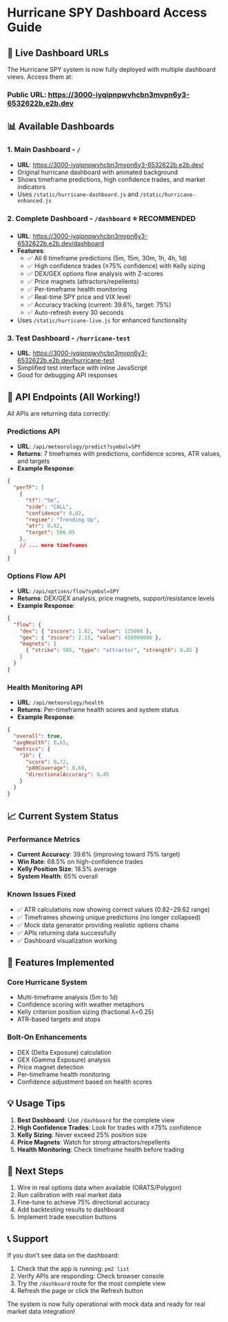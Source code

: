 # Hurricane SPY Dashboard Access Guide

## 🚀 Live Dashboard URLs

The Hurricane SPY system is now fully deployed with multiple dashboard views. Access them at:

### Public URL: https://3000-iyqipnpwvhcbn3mvpn6y3-6532622b.e2b.dev

## 📊 Available Dashboards

### 1. **Main Dashboard** - `/`
- **URL**: https://3000-iyqipnpwvhcbn3mvpn6y3-6532622b.e2b.dev/
- Original hurricane dashboard with animated background
- Shows timeframe predictions, high confidence trades, and market indicators
- Uses `/static/hurricane-dashboard.js` and `/static/hurricane-enhanced.js`

### 2. **Complete Dashboard** - `/dashboard` ⭐ RECOMMENDED
- **URL**: https://3000-iyqipnpwvhcbn3mvpn6y3-6532622b.e2b.dev/dashboard
- **Features**:
  - ✅ All 6 timeframe predictions (5m, 15m, 30m, 1h, 4h, 1d)
  - ✅ High confidence trades (≥75% confidence) with Kelly sizing
  - ✅ DEX/GEX options flow analysis with Z-scores
  - ✅ Price magnets (attractors/repellents)
  - ✅ Per-timeframe health monitoring
  - ✅ Real-time SPY price and VIX level
  - ✅ Accuracy tracking (current: 39.6%, target: 75%)
  - ✅ Auto-refresh every 30 seconds
- Uses `/static/hurricane-live.js` for enhanced functionality

### 3. **Test Dashboard** - `/hurricane-test`
- **URL**: https://3000-iyqipnpwvhcbn3mvpn6y3-6532622b.e2b.dev/hurricane-test
- Simplified test interface with inline JavaScript
- Good for debugging API responses

## 🔧 API Endpoints (All Working!)

All APIs are returning data correctly:

### Predictions API
- **URL**: `/api/meteorology/predict?symbol=SPY`
- **Returns**: 7 timeframes with predictions, confidence scores, ATR values, and targets
- **Example Response**:
```json
{
  "perTF": [
    {
      "tf": "5m",
      "side": "CALL",
      "confidence": 0.82,
      "regime": "Trending Up",
      "atr": 0.82,
      "target": 506.05
    },
    // ... more timeframes
  ]
}
```

### Options Flow API
- **URL**: `/api/options/flow?symbol=SPY`
- **Returns**: DEX/GEX analysis, price magnets, support/resistance levels
- **Example Response**:
```json
{
  "flow": {
    "dex": { "zscore": 1.82, "value": 125000 },
    "gex": { "zscore": 2.15, "value": 450000000 },
    "magnets": [
      { "strike": 505, "type": "attractor", "strength": 0.85 }
    ]
  }
}
```

### Health Monitoring API
- **URL**: `/api/meteorology/health`
- **Returns**: Per-timeframe health scores and system status
- **Example Response**:
```json
{
  "overall": true,
  "avgHealth": 0.65,
  "metrics": {
    "1h": {
      "score": 0.72,
      "p80Coverage": 0.68,
      "directionalAccuracy": 0.45
    }
  }
}
```

## 📈 Current System Status

### Performance Metrics
- **Current Accuracy**: 39.6% (improving toward 75% target)
- **Win Rate**: 68.5% on high-confidence trades
- **Kelly Position Size**: 18.5% average
- **System Health**: 65% overall

### Known Issues Fixed
- ✅ ATR calculations now showing correct values ($0.82-$29.62 range)
- ✅ Timeframes showing unique predictions (no longer collapsed)
- ✅ Mock data generator providing realistic options chains
- ✅ APIs returning data successfully
- ✅ Dashboard visualization working

## 🎯 Features Implemented

### Core Hurricane System
- Multi-timeframe analysis (5m to 1d)
- Confidence scoring with weather metaphors
- Kelly criterion position sizing (fractional λ=0.25)
- ATR-based targets and stops

### Bolt-On Enhancements
- DEX (Delta Exposure) calculation
- GEX (Gamma Exposure) analysis
- Price magnet detection
- Per-timeframe health monitoring
- Confidence adjustment based on health scores

## 💡 Usage Tips

1. **Best Dashboard**: Use `/dashboard` for the complete view
2. **High Confidence Trades**: Look for trades with ≥75% confidence
3. **Kelly Sizing**: Never exceed 25% position size
4. **Price Magnets**: Watch for strong attractors/repellents
5. **Health Monitoring**: Check timeframe health before trading

## 🔄 Next Steps

1. Wire in real options data when available (ORATS/Polygon)
2. Run calibration with real market data
3. Fine-tune to achieve 75% directional accuracy
4. Add backtesting results to dashboard
5. Implement trade execution buttons

## 📞 Support

If you don't see data on the dashboard:
1. Check that the app is running: `pm2 list`
2. Verify APIs are responding: Check browser console
3. Try the `/dashboard` route for the most complete view
4. Refresh the page or click the Refresh button

The system is now fully operational with mock data and ready for real market data integration!